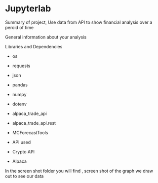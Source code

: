 # Jupyterlab

Summary of project, Use data from API to show financial analysis over a peroid of time

General information about your analysis

Libraries and Dependencies 
 - os
 - requests
 - json
 - pandas 
 - numpy 
 - dotenv 
 - alpaca_trade_api 
 - alpaca_trade_api.rest 
 - MCForecastTools

- API used
- Crypto API
- Alpaca


In the screen shot folder you will find , screen shot of the graph we draw out to see our data